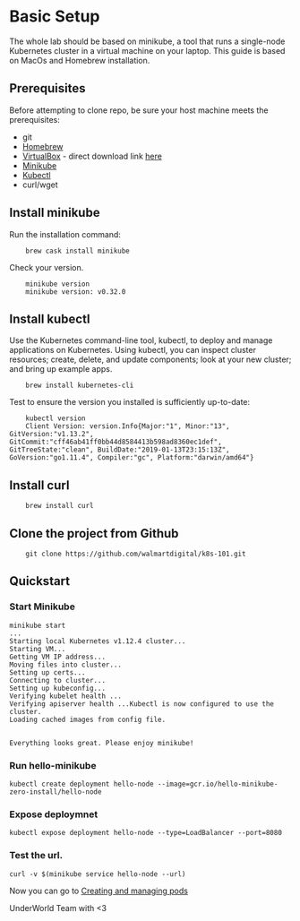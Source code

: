 # Basic Setup
The whole lab should be based on minikube, a tool that runs a single-node Kubernetes cluster in a virtual machine on your laptop.
This guide is based on MacOs and Homebrew installation.

## Prerequisites
Before attempting to clone repo, be sure your host machine meets the prerequisites:

* git
* [Homebrew](https://brew.sh)
* [VirtualBox](https://www.virtualbox.org/wiki/Downloads) - direct download link [here](https://download.virtualbox.org/virtualbox/6.0.2/VirtualBox-6.0.2-128162-OSX.dmg)
* [Minikube](https://kubernetes.io/docs/tasks/tools/install-minikube/#before-you-begin)
* [Kubectl](https://kubernetes.io/docs/tasks/tools/install-kubectl/)
* curl/wget
  

## Install minikube
Run the installation command:
```
    brew cask install minikube
```

Check your version.
```
    minikube version
    minikube version: v0.32.0
```

## Install kubectl
Use the Kubernetes command-line tool, kubectl, to deploy and manage applications on Kubernetes. Using kubectl, you can inspect cluster resources; create, delete, and update components; look at your new cluster; and bring up example apps.

```
    brew install kubernetes-cli
```

Test to ensure the version you installed is sufficiently up-to-date:
```
    kubectl version
    Client Version: version.Info{Major:"1", Minor:"13", GitVersion:"v1.13.2", GitCommit:"cff46ab41ff0bb44d8584413b598ad8360ec1def", GitTreeState:"clean", BuildDate:"2019-01-13T23:15:13Z", GoVersion:"go1.11.4", Compiler:"gc", Platform:"darwin/amd64"}
```

## Install curl
```
    brew install curl
```

## Clone the project from Github
```
    git clone https://github.com/walmartdigital/k8s-101.git
```


## Quickstart

### Start Minikube

```
minikube start
...
Starting local Kubernetes v1.12.4 cluster...
Starting VM...
Getting VM IP address...
Moving files into cluster...
Setting up certs...
Connecting to cluster...
Setting up kubeconfig...
Verifying kubelet health ...
Verifying apiserver health ...Kubectl is now configured to use the cluster.
Loading cached images from config file.


Everything looks great. Please enjoy minikube!
```

### Run hello-minikube 
```
kubectl create deployment hello-node --image=gcr.io/hello-minikube-zero-install/hello-node
```

### Expose deploymnet

```
kubectl expose deployment hello-node --type=LoadBalancer --port=8080
```

### Test the url.
```
curl -v $(minikube service hello-node --url)
```
Now you can go to [Creating and managing pods](https://github.com/walmartdigital/k8s-101/blob/master/labs/01-creating-and-managing-pods/01-creating-and-managing-pods.md)



UnderWorld Team with <3
